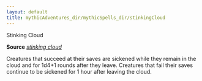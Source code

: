 ```yaml
---
layout: default
title: mythicAdventures_dir/mythicSpells_dir/stinkingCloud
---
```

Stinking Cloud

**Source** [_stinking cloud_](../../spells_dir/stinkingCloud#_stinking-cloud)

Creatures that succeed at their saves are sickened while they remain in the cloud and for 1d4+1 rounds after they leave. Creatures that fail their saves continue to be sickened for 1 hour after leaving the cloud.

